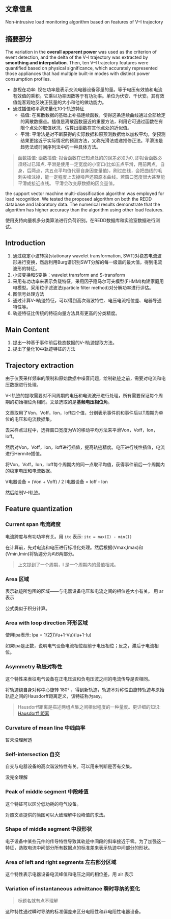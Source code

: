 ## 文章信息
Non-intrusive load monitoring algorithm based on features of V–I trajectory

## 摘要部分
The variation in the **overall apparent power** was used as the criterion of event detection, and the delta of the V–I trajectory was extracted by **smoothing and interpolation**. Then, ten V–I trajectory features were quantified based on physical significance, which accurately represented those appliances that had multiple built-in modes with distinct power consumption profiles.

+ 总视在功率: 视在功率是表示交流电器设备容量的量。等于电压有效值和电流有效值的乘积。它乘以功率因数等于有功功率。单位为伏安、千伏安。其有效值能客观地反映正弦量的大小和他的做功能力。
+ 通过插值和平滑来量化10个轨迹特征
    + 插值: 在离散数据的基础上补插连续函数，使得这条连续曲线通过全部给定的离散数据点。插值是离散函数逼近的重要方法，利用它可通过函数在有限个点处的取值状况，估算出函数在其他点处的近似值。
    + 平滑: 平滑法是对不断获得的实际数据和原预测数据给以加权平均，使预测结果更接近于实际情况的预测方法，又称光滑法或递推修正法。平滑法是趋势法或时间序列法中的一种具体方法。

> 函数插值: 函数插值: 拟合函数在已知点处的的误差必须为0, 即拟合函数必须经过已知点.
> 平滑是使用一定宽度的小窗口(比如五点平滑，用前两点，自身，后两点，共五点平均值代替自身因变量值)，刷过曲线，会把曲线的毛刺尖峰沫掉，能一定程度上去掉噪声还原原本曲线。若窗口宽度很大甚至能平滑成接近直线。
> 平滑会改变原数据的因变量值。



the support vector machine multi-classification algorithm was employed for load recognition. We tested the proposed algorithm on both the REDD database and laboratory data. The numerical results demonstrate that the algorithm has higher accuracy than the algorithm using other load features.

使用支持向量机多分类算法进行负荷识别。在REDD数据库和实验室数据进行测试。

## Introduction
1. 通过稳定小波转换(stationary wavelet transformation, SWT)对稳态电流波形进行变换，然后利用Burg谱识别SWT分解的每一级谱的最大值，得到电流波形的特征。
2. 小波变换和S变换：wavelet transform and S-transform 
3. 采用有功功率来表示负载特征，采用因子隐马尔可夫模型(FHMM)构建家庭用电模型。采用粒子滤波法(particle filter method)对分解功率进行评估。
4. 图信号处理方法
5. 通过计算V-I轨迹特征，可以得到高次谐波特性、电压电流相位差、电器导通特性等。
6. 轨迹特征比传统的特征向量方法具有更高的分类精度。

## Main Content
1. 提出一种基于事件前后稳态数据的V-I轨迹提取方法。
2. 提出了量化10中轨迹特征的方法

## Trajectory extraction
由于仪表采样频率的限制和原始数据中噪音问题，绘制轨迹之前，需要对电流和电压数据进行处理。

V-I轨迹的提取需要对不同周期的电压和电流波形进行处理，所有需要保证每个周期的初始相位角相同。文章选取的是**基频电压相位角**。

文章取用了Von，Voff，Ion，Ioff四个值，分别表示事件前和事件后以T周期为单位的电压和电流数据集。

去采样点过程中，选择窗口宽度为W的移动平均方法来平滑Von，Voff，Ion，Ioff。

然后对Von，Voff，Ion，Ioff进行插值，提高轨迹精度。电压进行线性插值，电流进行Hermite插值。

将Von，Voff，Ion，Ioff每个周期内的同一点取平均值，获得事件前后一个周期内的稳定电压和电流数据。

V电器设备 = (Von + Voff) / 2
I电器设备 = Ioff - Ion

然后绘制V-I轨迹。

<template>
  <img :src="$withBase('/images/trajectory-extraction.png')" alt="叠加原理">
</template>

## Feature quantization
### Current span 电流跨度
电流跨度与有功功率有关。用 `itc` 表示: 
`itc = max(I) - min(I)`

在计算前，先对电流和电压进行标准化处理。然后根据(Vmax,Imax)和(Vmin,Imin)将轨迹分为A\B两部分。

> 上文提到了一个周期，I 是一个周期内的最值相减。

### Area 区域
表示轨迹所包围的区域——与电器设备电压和电流之间的相位差大小有关。 用 ar 表示

公式类似于积分计算。
### Area with loop direction 环形区域
使用lpa表示: lpa = 1/2∑(Vu+1-Vu)(Iu+1-Iu)

如果lpa是正数，说明电气设备电流相位超前于电压相位；反之，滞后于电流相位。

### Asymmetry 轨迹对称性
这个特性来表征电气设备在正电压波和负电压波之间的电流传导是否相同。

将轨迹绕自身对称中心旋转 180° ，得到新轨迹，轨迹不对称性由旋转轨迹与原始轨迹之间的Hausdorff距离定义，该特征称为asy。

> Hausdorff距离是描述两组点集之间相似程度的一种量度。更详细的知识: [Hausdorff 距离](https://blog.csdn.net/yizhishuixiong/article/details/106532010)

### Curvature of mean line 中线曲率

<template>
  <img :src="$withBase('/images/curvature_of_mean_line.png')" alt="叠加原理">
</template>

暂未没理解透

### Self-intersection 自交
自交与电器设备的高次谐波特性有关。可以用来判断是否有交集。


<template>
  <img :src="$withBase('/images/selt-intersection.png')" alt="叠加原理">
</template>

没完全理解

### Peak of middle segment 中段峰值
这个特征可以区分低功耗的电气设备。

<template>
  <img :src="$withBase('/images/peak_of_middle_segment.png')" alt="叠加原理">
</template>

对照文章提供的简图可以大致理解中段峰值的求法。

### Shape of middle segment 中段形状
电子设备中某些元件的传导特性导致其轨迹中间段的斜率接近于零。为了加强这一特征，选取电流中间部分所有数据点的标准差来表示轨迹中间部分的形状。

### Area of left and right segments 左右部分区域
这个特性表示电器设备电流峰值和电压之间的相位差，用 alr 表示

<template>
  <img :src="$withBase('/images/areaofleftandright.png')" alt="叠加原理">
</template>

### Variation of instantaneous admittance 瞬时导纳的变化
> 标题名就有点不理解

这种特性通过瞬时导纳的标准偏差来区分电阻性和非电阻性电器设备。

<template>
  <img :src="$withBase('/images/Variation of instantaneous admittance.png')" alt="叠加原理">
</template>

